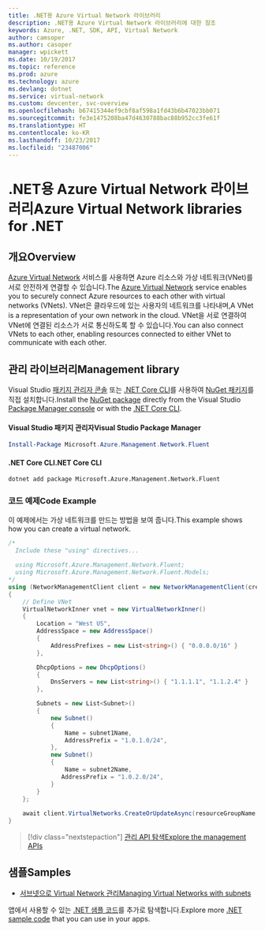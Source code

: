 ```yaml
---
title: .NET용 Azure Virtual Network 라이브러리
description: .NET용 Azure Virtual Network 라이브러리에 대한 참조
keywords: Azure, .NET, SDK, API, Virtual Network
author: camsoper
ms.author: casoper
manager: wpickett
ms.date: 10/19/2017
ms.topic: reference
ms.prod: azure
ms.technology: azure
ms.devlang: dotnet
ms.service: virtual-network
ms.custom: devcenter, svc-overview
ms.openlocfilehash: b67415344ef9cbf8af598a1fd43b6b47023bb071
ms.sourcegitcommit: fe3e1475208ba47d4630788bac88b952cc3fe61f
ms.translationtype: HT
ms.contentlocale: ko-KR
ms.lasthandoff: 10/23/2017
ms.locfileid: "23487006"
---
```

# <a name="azure-virtual-network-libraries-for-net"></a><span data-ttu-id="0d412-104">.NET용 Azure Virtual Network 라이브러리</span><span class="sxs-lookup"><span data-stu-id="0d412-104">Azure Virtual Network libraries for .NET</span></span>

## <a name="overview"></a><span data-ttu-id="0d412-105">개요</span><span class="sxs-lookup"><span data-stu-id="0d412-105">Overview</span></span>
<span data-ttu-id="0d412-106">[Azure Virtual Network](/azure/virtual-network/virtual-networks-overview) 서비스를 사용하면 Azure 리소스와 가상 네트워크(VNet)를 서로 안전하게 연결할 수 있습니다.</span><span class="sxs-lookup"><span data-stu-id="0d412-106">The [Azure Virtual Network](/azure/virtual-network/virtual-networks-overview) service enables you to securely connect Azure resources to each other with virtual networks (VNets).</span></span> <span data-ttu-id="0d412-107">VNet은 클라우드에 있는 사용자의 네트워크를 나타내며,</span><span class="sxs-lookup"><span data-stu-id="0d412-107">A VNet is a representation of your own network in the cloud.</span></span> <span data-ttu-id="0d412-108">VNet을 서로 연결하여 VNet에 연결된 리소스가 서로 통신하도록 할 수 있습니다.</span><span class="sxs-lookup"><span data-stu-id="0d412-108">You can also connect VNets to each other, enabling resources connected to either VNet to communicate with each other.</span></span> 

## <a name="management-library"></a><span data-ttu-id="0d412-109">관리 라이브러리</span><span class="sxs-lookup"><span data-stu-id="0d412-109">Management library</span></span>

<span data-ttu-id="0d412-110">Visual Studio [패키지 관리자 콘솔][PackageManager] 또는 [.NET Core CLI][DotNetCLI]를 사용하여 [NuGet 패키지](https://www.nuget.org/packages/Microsoft.Azure.Management.Network.Fluent)를 직접 설치합니다.</span><span class="sxs-lookup"><span data-stu-id="0d412-110">Install the [NuGet package](https://www.nuget.org/packages/Microsoft.Azure.Management.Network.Fluent) directly from the Visual Studio [Package Manager console][PackageManager] or with the [.NET Core CLI][DotNetCLI].</span></span>

#### <a name="visual-studio-package-manager"></a><span data-ttu-id="0d412-111">Visual Studio 패키지 관리자</span><span class="sxs-lookup"><span data-stu-id="0d412-111">Visual Studio Package Manager</span></span>

```powershell
Install-Package Microsoft.Azure.Management.Network.Fluent
```

#### <a name="net-core-cli"></a><span data-ttu-id="0d412-112">.NET Core CLI</span><span class="sxs-lookup"><span data-stu-id="0d412-112">.NET Core CLI</span></span>

```bash
dotnet add package Microsoft.Azure.Management.Network.Fluent
```

### <a name="code-example"></a><span data-ttu-id="0d412-113">코드 예제</span><span class="sxs-lookup"><span data-stu-id="0d412-113">Code Example</span></span>
<span data-ttu-id="0d412-114">이 예제에서는 가상 네트워크를 만드는 방법을 보여 줍니다.</span><span class="sxs-lookup"><span data-stu-id="0d412-114">This example shows how you can create a virtual network.</span></span>

```csharp
/* 
  Include these "using" directives...
  
  using Microsoft.Azure.Management.Network.Fluent;
  using Microsoft.Azure.Management.Network.Fluent.Models;
*/
using (NetworkManagementClient client = new NetworkManagementClient(credentials))
{
    // Define VNet
    VirtualNetworkInner vnet = new VirtualNetworkInner()
    {
        Location = "West US",
        AddressSpace = new AddressSpace()
        {
            AddressPrefixes = new List<string>() { "0.0.0.0/16" }
        },

        DhcpOptions = new DhcpOptions()
        {
            DnsServers = new List<string>() { "1.1.1.1", "1.1.2.4" }
        },

        Subnets = new List<Subnet>()
        {
            new Subnet()
            {
                Name = subnet1Name,
                AddressPrefix = "1.0.1.0/24",
            },
            new Subnet()
            {
                Name = subnet2Name,
               AddressPrefix = "1.0.2.0/24",
            }
        }
    };
    
    await client.VirtualNetworks.CreateOrUpdateAsync(resourceGroupName, vNetName, vnet);
}

```

> [!div class="nextstepaction"]
> [<span data-ttu-id="0d412-115">관리 API 탐색</span><span class="sxs-lookup"><span data-stu-id="0d412-115">Explore the management APIs</span></span>](/dotnet/api/overview/azure/network/management)

## <a name="samples"></a><span data-ttu-id="0d412-116">샘플</span><span class="sxs-lookup"><span data-stu-id="0d412-116">Samples</span></span>
- [<span data-ttu-id="0d412-117">서브넷으로 Virtual Network 관리</span><span class="sxs-lookup"><span data-stu-id="0d412-117">Managing Virtual Networks with subnets</span></span>](https://github.com/Azure-Samples/network-dotnet-manage-virtual-network)

<span data-ttu-id="0d412-118">앱에서 사용할 수 있는 [.NET 샘플 코드](https://azure.microsoft.com/resources/samples/?platform=dotnet)를 추가로 탐색합니다.</span><span class="sxs-lookup"><span data-stu-id="0d412-118">Explore more [.NET sample code](https://azure.microsoft.com/resources/samples/?platform=dotnet) that you can use in your apps.</span></span>


[PackageManager]: https://docs.microsoft.com/nuget/tools/package-manager-console 
[DotNetCLI]: https://docs.microsoft.com/dotnet/core/tools/dotnet-add-package 

